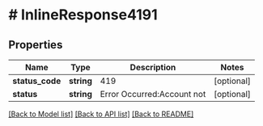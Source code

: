 # # InlineResponse4191

## Properties

Name | Type | Description | Notes
------------ | ------------- | ------------- | -------------
**status_code** | **string** | 419 | [optional]
**status** | **string** | Error Occurred:Account not | [optional]

[[Back to Model list]](../../README.md#models) [[Back to API list]](../../README.md#endpoints) [[Back to README]](../../README.md)
